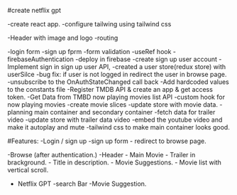 #create netflix gpt

-create react app.
-configure tailwing using tailwind css

-Header with image and logo
-routing

-login form
-sign up fprm
-form validation
-useRef hook
-firebaseAuthentication
-deploy in firebase
-create sign up user account
-Implement sign in sign up user API,
-created a user store(redux store) with userSilce
-bug fix: if user is not logged in redirect the user in browse page.
-unsubscribe to the OnAuthStateChanged call back
-Add hardcoded values to the constants file
-Register TMDB API & create an app & get access token.
-Get Data from TMBD now playing movies list API
-custom hook for now playing movies
-create movie slices
-update store with movie data.
-planning main container and secondary container
-fetch data for trailer video
-update store with trailer data video
-embed the youtube video and make it autoplay and mute
-tailwind css to make main container looks good.



#Features:
-Login / sign up
-sign up form - redirect to browse page.

-Browse (after authentication.)
-Header - Main Movie - Trailer in brackground. - Title in description. - Movie Suggestions. - Movie list with vertical scroll.

- Netflix GPT
  -search Bar
  -Movie Suggestion.
